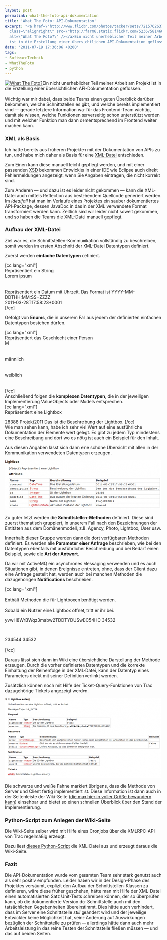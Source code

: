 ```yaml
---
layout: post
permalink: what-the-foto-api-dokumentation
title: 'What The Foto: API-Dokumentation'
excerpt: "<a href=\"http://www.flickr.com/photos/tacker/sets/72157626379556132/\"><img
  class=\"alignright\" src=\"http://farm6.static.flickr.com/5236/5814600568_a78deedb78_m.jpg\"
  alt=\"What The Foto?\" /></a>Ein nicht unerheblicher Teil meiner Arbeit am Projekt
  ist in die Erstellung einer übersichtlichen API-Dokumentation geflossen.\r\n"
date: '2011-07-19 17:36:06 +0200'
tags:
- SoftwareTechnik
- WhatTheFoto
- python
---
```

<p><a href="http://www.flickr.com/photos/tacker/sets/72157626379556132/"><img class="alignright" src="http://farm6.static.flickr.com/5236/5814600568_a78deedb78_m.jpg" alt="What The Foto?" /></a>Ein nicht unerheblicher Teil meiner Arbeit am Projekt ist in die Erstellung einer übersichtlichen API-Dokumentation geflossen.<br />
<a id="more"></a><a id="more-669"></a><br />
Wichtig war mir dabei, dass beide Teams einen guten Überblick darüber bekommen, welche Schnittstellen es gibt, und welche bereits implementiert sind &mdash; gerade letztere Information war für das Frontend-Team wichtig, damit sie wissen, welche Funktionen serverseitig schon unterstützt werden und mit welcher Funktion man dann dementsprechend im Frontend weiter machen kann.</p>
<h3 class="textimage">XML als Basis</h3>
<p>Ich hatte bereits aus früheren Projekten mit der Dokumentation von APIs zu tun, und habe mich daher als Basis für eine <a href="/svn/WTF/apidocs/schnittstellen.xml">XML-Datei</a> entschieden.</p>
<p>Zum Einen kann diese manuell leicht gepflegt werden, und mit einer passenden <a href="/svn/WTF/apidocs/schnittstellen.xsd">XSD</a> bekommen Entwickler in einer IDE wie Eclipse auch direkt Fehlermeldungen angezeigt, wenn Sie Angaben eintragen, die nicht korrekt sind.</p>
<p>Zum Anderen &mdash; und dazu ist es leider nicht gekommen &mdash; kann die XML-Datei auch mittels Reflection aus bestehendem Quellcode generiert werden. Im <em>Idealfall</em> hat man im Verlaufe eines Projektes ein sauber dokumentiertes API-Package, dessen JavaDoc in das in der XML verwendete Format transformiert werden kann. Zeitlich sind wir leider nicht soweit gekommen, und so haben die Teams die XML-Datei manuell gepflegt.</p>
<h3 class="textimage">Aufbau der XML-Datei</h3>
<p>Ziel war es, die Schnittstellen-Kommunikation vollständig zu beschreiben, somit werden im ersten Abschnitt der XML-Datei Datentypen definiert. </p>
<p>Zuerst werden <strong>einfache Datentypen</strong> definiert.</p>
<p>[cc lang="xml"]<simpletype name="String"><br />
  <description>Repräsentiert ein String</description><br />
  <example>Lorem ipsum</example><br />
</simpletype><br />
<simpletype name="DateTime"><br />
  <description>Repräsentiert ein Datum mit Uhrzeit. Das Format ist YYYY-MM-DDTHH:MM:SS+ZZZZ</description><br />
  <example>2011-03-28T17:58:23+0001</example><br />
</simpletype>[/cc]</p>
<p>Gefolgt von <strong>Enums</strong>, die in unserem Fall aus jedem der definierten einfachen Datentypen bestehen dürfen.</p>
<p>[cc lang="xml"]<enum name="Sex"><br />
  <description>Repräsentiert das Geschlecht einer Person</description><br />
  <example>M</example><br />
  <items><br />
    <item value="M"><br />
      <description>männlich</description><br />
    </item><br />
    <item value="F"><br />
      <description>weiblich</description><br />
    </item><br />
  </items><br />
</enum>[/cc]<br />
Anschließend folgen die <strong>komplexen Datentypen</strong>, die in der jeweiligen Implementierung ValueObjects oder Models entsprechen.<br />
[cc lang="xml"]<complextype name="Lightbox" type="Object"><br />
  <description>Repräsentiert eine Lightbox</description></p>
<property name="id" type="Integer" description="ID der Lightbox">
    <example>28388</example>
  </property>
<property name="name" type="String" description="Name der Lightbox">
    <example>Projekt2011</example>
  </property>
<property name="description" type="String" description="Beschreibung der Lightbox">
    <example>Das ist die Beschreibung der Lightbox.</example>
  </property>
<property name="state" type="LightboxState" description="Aktueller Zustand der Lightbox"/>
<property name="created" type="DateTime" description="Das Erstellungsdatum"/>
<property name="modified" type="DateTime" description="Das Datum der letzten Änderung"/>
</complextype>[/cc]<br />
Wie man sehen kann, habe ich sehr viel Wert auf eine ausführliche Dokumentation der Elemente wert gelegt. Es gibt zu jedem Typ mindestens eine Beschreibung und dort wo es nötig ist auch ein Beispiel für den Inhalt.</p>
<p>Aus diesen Angaben lässt sich dann eine schöne Übersicht mit allen in der Kommunikation verwendeten Datentypen erzeugen.</p>
<p><a href="/uploads/2011/07/wtf-api-complextype.png"><img src="/uploads/2011/07/wtf-api-complextype-500x161.png" alt="" title="What The Foto API Docs Komplexer Datentyp" width="500" height="161" class="alignnone size-medium wp-image-677" /></a></p>
<p>Zu guter letzt werden die <strong>Schnittstellen-Methoden</strong> definiert. Diese sind zuerst thematisch gruppiert, in unserem Fall nach den Bezeichnungen der Entitäten aus dem Domänenmodell, z.B. Agency, Photo, Lightbox, User usw.</p>
<p>Innerhalb dieser Gruppe werden dann die dort verfügbaren Methoden definiert. Es werden alle <strong>Parameter einer Anfrage</strong> beschrieben, wie bei den Datentypen ebenfalls mit ausführlicher Beschreibung und bei Bedarf einen Beispiel, sowie die <strong>Art der Antwort</strong>.</p>
<p>Da wir mit ActiveMQ ein asynchrones Messaging verwenden und es auch Situationen gibt, in denen Ereignisse eintreten, ohne, dass der Client dazu eine Anfrage gestellt hat, werden auch bei manchen Methoden die dazugehörigen <strong>Notifications</strong> beschrieben.</p>
<p>[cc lang="xml"]<br />
<group name="Lightbox"><br />
  <description>Enthält Methoden die für Lightboxen benötigt werden.</description><br />
  <action name="enter" inServer="true" inClient="true" messageType="LB_ENTER"><br />
    <description>Sobald ein Nutzer eine Lightbox öffnet, tritt er ihr bei.</description><br />
    <request></p>
<property name="session" type="String" description="Die Session-ID des Benutzers">
        <example>yvwH8WrBWqz3mabw2TDDTYDUSwDC54HC</example>
      </property>
<property name="lightboxID" type="Integer" description="Die ID der Lightbox">
        <example>34532</example>
      </property>
    </request><br />
    <response></p>
<property name="result" type="SuccessMessage" description="Liefert Aussage, ob das Eintreten erfolgreich war."/>
    </response><br />
    <notification></p>
<property name="userID" type="Integer" description="userID des Nutzers, der die Lightbox betreten hat">
        <example>234544</example>
      </property>
<property name="lightboxID" type="Integer" description="Die ID der Lightbox">
        <example>34532</example>
      </property>
    </notification><br />
  </action><br />
</group>[/cc]</p>
<p>Daraus lässt sich dann im Wiki eine übersichtliche Darstellung der Methode erzeugen. Durch die vorher definierten Datentypen und die korrekte Einhaltung der Reihenfolge in der XML-Datei, kann der Datentyp eines Parameters direkt mit seiner Definition verlinkt werden.</p>
<p>Zusätzlich können noch mit Hilfe der Ticket-Query-Funktionen von Trac dazugehörige Tickets angezeigt werden.</p>
<p><a href="/uploads/2011/07/wtf-api-lbenter.png"><img src="/uploads/2011/07/wtf-api-lbenter-500x257.png" alt="" title="What The Foto API Docs Lightbox Enter Methode" width="500" height="257" class="alignnone size-medium wp-image-680" /></a></p>
<p>Die schwarze und weiße Fahne markiert übrigens, dass die Methode von Server und Client fertig implementiert ist. Diese Information ist dann auch in der Seitenleiste der Wiki-Seite (<a href="http://www.flickr.com/photos/tacker/5954159899/sizes/o/in/photostream/">die man hier in voller Größe bewundern kann</a>) einsehbar und bietet so einen schnellen Überblick über den Stand der Implementierung.</p>
<h3 class="textimage">Python-Script zum Anlegen der Wiki-Seite</h3>
<p>Die Wiki-Seite selber wird mit Hilfe eines Cronjobs über die XMLRPC-API von Trac regelmäßig erzeugt.</p>
<p>Dazu liest <a href="/svn/WTF/apidocs/ApiXML2Trac.py">dieses Python-Script</a> die XML-Datei aus und erzeugt daraus die Wiki-Seite.</p>
<h3 class="textimage">Fazit</h3>
<p>Die API-Dokumentation wurde vom gesamten Team sehr stark genutzt auch als sehr positiv empfunden. Leider haben wir in der Design-Phase des Projektes versäumt, explizit den Aufbau der Schnittstellen-Klassen zu definieren, wäre diese früher geschehen, hätte man mit Hilfe der XML-Datei einen automatisierten Satz Unit-Tests schreiben können, der so überprüfen kann, ob die dokumentierte Version der Schnittstelle auch mit den tatsächlichen Gegebenheiten übereinstimmt. Dies hätte auch verhindert, dass im Server eine Schnittstelle <em>still</em> geändert wird und der jeweilige Entwickler keine Möglichkeit hat, seine Änderung auf Auswirkungen bezüglich der Schnittstelle zu prüfen &mdash; allerdings hätte dann auch mehr Arbeitsleistung in das reine Testen der Schnittstelle fließen müssen &mdash; und das auf beiden Seiten.</p>
